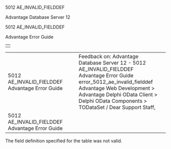 5012 AE\_INVALID\_FIELDDEF




Advantage Database Server 12  

5012 AE\_INVALID\_FIELDDEF

Advantage Error Guide

|  |
| --- |
|  |

|  |  |  |  |  |
| --- | --- | --- | --- | --- |
| 5012 AE\_INVALID\_FIELDDEF  Advantage Error Guide |  |  | Feedback on: Advantage Database Server 12 - 5012 AE\_INVALID\_FIELDDEF Advantage Error Guide error\_5012\_ae\_invalid\_fielddef Advantage Web Development > Advantage Delphi OData Client > Delphi OData Components > TODataSet / Dear Support Staff, |  |
| 5012 AE\_INVALID\_FIELDDEF  Advantage Error Guide |  |  |  |  |

The field definition specified for the table was not valid.